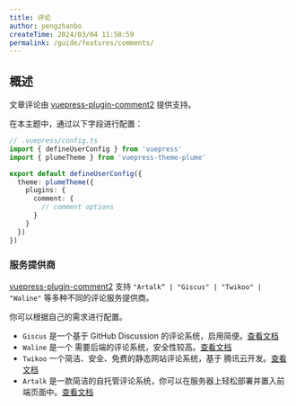```yaml
---
title: 评论
author: pengzhanbo
createTime: 2024/03/04 11:58:59
permalink: /guide/features/comments/
---
```



## 概述

文章评论由 [vuepress-plugin-comment2](https://vuepress-theme-hope.github.io/v2/comment2/zh) 提供支持。

在本主题中，通过以下字段进行配置：

```ts
// .vuepress/config.ts
import { defineUserConfig } from 'vuepress'
import { plumeTheme } from 'vuepress-theme-plume'

export default defineUserConfig({
  theme: plumeTheme({
    plugins: {
      comment: {
        // comment options
      }
    }
  })
})
```

### 服务提供商

[vuepress-plugin-comment2](https://vuepress-theme-hope.github.io/v2/comment2/zh) 支持
`"Artalk“ | "Giscus" | "Twikoo" | "Waline"` 等多种不同的评论服务提供商。

你可以根据自己的需求进行配置。

- `Giscus` 是一个基于 GitHub Discussion 的评论系统，启用简便。[查看文档](https://plugin-comment2.vuejs.press/zh/guide/giscus.html)
- `Waline` 是一个 需要后端的评论系统，安全性较高。[查看文档](https://plugin-comment2.vuejs.press/zh/guide/waline.html)
- `Twikoo` 一个简洁、安全、免费的静态网站评论系统，基于 腾讯云开发。[查看文档](https://plugin-comment2.vuejs.press/zh/guide/twikoo.html)
- `Artalk` 是一款简洁的自托管评论系统，你可以在服务器上轻松部署并置入前端页面中。[查看文档](https://plugin-comment2.vuejs.press/zh/guide/artalk.html)
